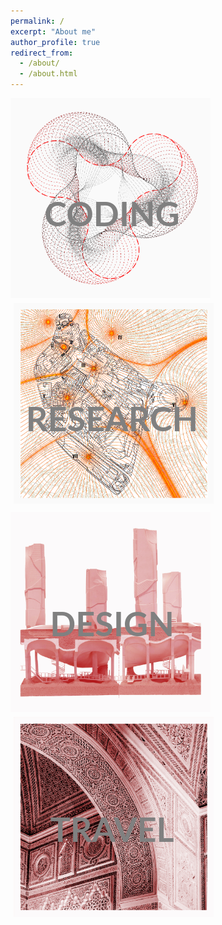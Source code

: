 ```yaml
---
permalink: /
excerpt: "About me"
author_profile: true
redirect_from: 
  - /about/
  - /about.html
---
```

<style>
    .icontext:hover {
        background-color: yellow;
    }  
</style>


<div style="text-align:center; float: left;">
  <div style="float: left; position: relative; width: 320px;   padding-right: 5px; padding-bottom: 5px;">
    <a href="https://yingjun-mou.github.io/projects/"><img src="../images/Icon_coding.png"/></a>
    <div style="position: absolute; top: 50%; left: 50%; transform: translate(-50%, -50%);">
      <h1 class="icontext" style="font-family: 'Lato'; font-size:54px; color:gray">CODING</h1>
    </div>
  </div>


  <div style="float: left; position: relative; width: 320px; padding-left: 5px; padding-bottom: 5px;">
    <a href="https://yingjun-mou.github.io/publications/"><img src="../images/Icon_research_red.jpg"/></a>
    <div style="position: absolute; top: 50%; left: 50%; transform: translate(-50%, -50%);">
      <h1 class="icontext" style="font-family: 'Lato'; font-size:54px; color:gray">RESEARCH</h1>
    </div>
  </div>
</div>

<div style="text-align:center; float: left;">
  <div style="float: left; position: relative; width: 320px; padding-right: 5px; padding-top: 5px;">
    <a href="https://yingjun-mou.github.io/design/"><img src="../images/Icon_design_red.jpg"/></a>
    <div style="position: absolute; top: 50%; left: 50%; transform: translate(-50%, -50%);">
      <h1 class="icontext" style="font-family: 'Lato'; font-size:54px; color:gray">DESIGN</h1>
    </div>
  </div>

  <div style="float: left; position: relative; width: 320px; padding-left: 5px; padding-top: 5px;">
    <a href="https://yingjun-mou.github.io/year-archive/"><img src="../images/Icon_travel_red.jpg"/></a>
    <div style="position: absolute; top: 50%; left: 50%; transform: translate(-50%, -50%);">
      <h1 class="icontext" style="font-family: 'Lato'; font-size:54px; color:gray">TRAVEL</h1>
    </div>
  </div>
</div>
